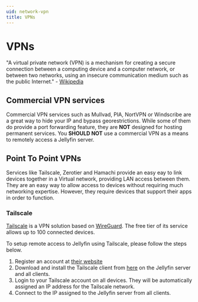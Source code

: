 ```yaml
---
uid: network-vpn
title: VPNs
---
```


# VPNs
"A virtual private network (VPN) is a mechanism for creating a secure connection between a computing device and a computer network, or between two networks, using an insecure communication medium such as the public Internet." - [Wikipedia](https://en.wikipedia.org/wiki/Virtual_private_network)

## Commercial VPN services
Commercial VPN services such as Mullvad, PIA, NortVPN or Windscribe are a great way to hide your IP and bypass georestrictions. While some of them do provide a port forwarding feature,  they are **NOT** designed for hosting permanent services. You **SHOULD NOT** use a commercial VPN as a means to remotely access a Jellyfin server.

## Point To Point VPNs
Services like Tailscale, Zerotier and Hamachi provide an easy eay to link devices together in a Virtual network, providing LAN access between them. They are an easy way to allow access to devices without requiring much networking expertise. However, they require devices that support their apps in order to function.

### Tailscale

[Tailscale](https://tailscale.com/) is a VPN solution based on [WireGuard](https://www.wireguard.com/). The free tier of its service allows up to 100 connected devices.

To setup remote access to Jellyfin using Tailscale, please follow the steps below.

1. Register an account at [their website](https://tailscale.com/)
2. Download and install the Tailscale client from [here](https://tailscale.com/download/) on the Jellyfin server and all clients.
3. Login to your Tailscale account on all devices. They will be automatically assigned an IP address for the Tailscale network.
4. Connect to the IP assigned to the Jellyfin server from all clients.
